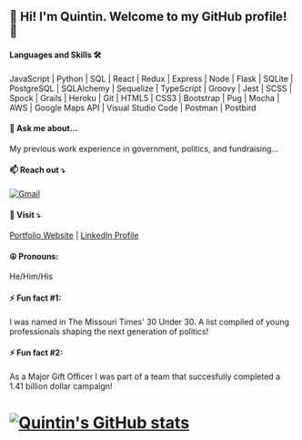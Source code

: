 ## 👋 Hi! I'm Quintin. Welcome to my GitHub profile! 👋

#### Languages and Skills 🛠 

JavaScript | Python | SQL | React | Redux | Express | Node | Flask | SQLite | PostgreSQL | SQLAlchemy | Sequelize | TypeScript | Groovy | Jest | SCSS | Spock | Grails | Heroku | Git | HTML5 | CSS3 | Bootstrap | Pug | Mocha | AWS | Google Maps API | Visual Studio Code | Postman | Postbird

#### 💬  Ask me about... 

My previous work experience in government, politics, and fundraising...

#### 📫 Reach out ⤵️

[![Gmail](https://img.shields.io/badge/-gmail-%23D14836?style=for-the-badge&logo=Gmail&logoColor=white)](mailto:quintinhull92@gmail.com)

#### 👀 Visit ⤵️

[Portfolio Website](https://quintinhull.github.io/)
|
[LinkedIn Profile](https://www.linkedin.com/in/quintinhull92/)

#### ☮️   Pronouns: 

He/Him/His

#### ⚡ Fun fact #1: 

I was named in The Missouri Times' 30 Under 30. A list compiled of young professionals shaping the next generation of politics!

#### ⚡ Fun fact #2: 

As a Major Gift Officer I was part of a team that succesfully completed a 1.41 billion dollar campaign!

# [![Quintin's GitHub stats](https://github-readme-stats.vercel.app/api?username=quintinhull)](https://github.com/quintinhull/github-readme-stats)

